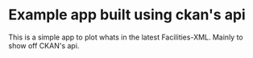 # Example app built using ckan's api

This is a simple app to plot whats in the latest Facilities-XML.
Mainly to show off CKAN's api.
